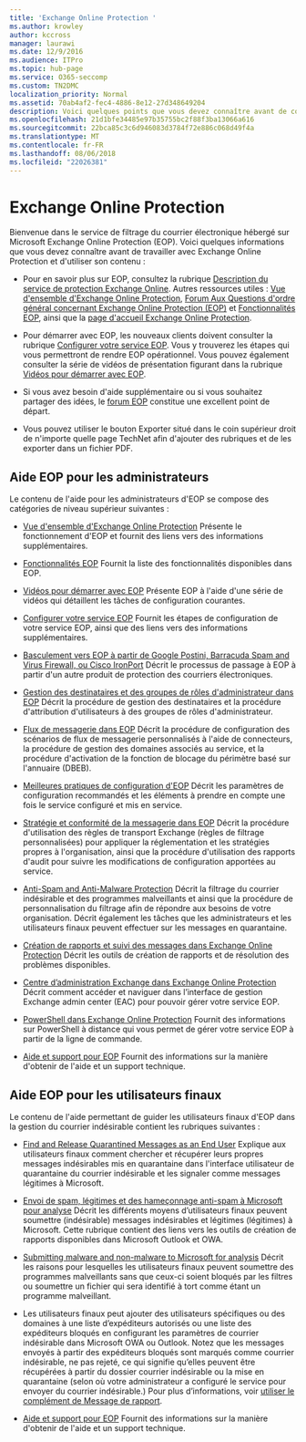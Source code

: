 ```yaml
---
title: 'Exchange Online Protection '
ms.author: krowley
author: kccross
manager: laurawi
ms.date: 12/9/2016
ms.audience: ITPro
ms.topic: hub-page
ms.service: O365-seccomp
ms.custom: TN2DMC
localization_priority: Normal
ms.assetid: 70ab4af2-fec4-4886-8e12-27d348649204
description: Voici quelques points que vous devez connaître avant de commencer à utiliser avec EOP.
ms.openlocfilehash: 21d1bfe34485e97b35755bc2f88f3ba13066a616
ms.sourcegitcommit: 22bca85c3c6d946083d3784f72e886c068d49f4a
ms.translationtype: MT
ms.contentlocale: fr-FR
ms.lasthandoff: 08/06/2018
ms.locfileid: "22026381"
---
```

# <a name="exchange-online-protection"></a>Exchange Online Protection 

Bienvenue dans le service de filtrage du courrier électronique hébergé sur Microsoft Exchange Online Protection (EOP). Voici quelques informations que vous devez connaître avant de travailler avec Exchange Online Protection et d'utiliser son contenu :
  
- Pour en savoir plus sur EOP, consultez la rubrique [Description du service de protection Exchange Online](https://go.microsoft.com/fwlink/p/?LinkId=320619). Autres ressources utiles : [Vue d'ensemble d'Exchange Online Protection](exchange-online-protection-overview.md), [Forum Aux Questions d'ordre général concernant Exchange Online Protection (EOP)](eop-general-faq.md) et [Fonctionnalités EOP](eop-features.md), ainsi que la [page d'accueil Exchange Online Protection](https://go.microsoft.com/fwlink/?LinkId=279912).
    
- Pour démarrer avec EOP, les nouveaux clients doivent consulter la rubrique [Configurer votre service EOP](set-up-your-eop-service.md). Vous y trouverez les étapes qui vous permettront de rendre EOP opérationnel. Vous pouvez également consulter la série de vidéos de présentation figurant dans la rubrique [Vidéos pour démarrer avec EOP](videos-for-getting-started-with-eop.md).
    
- Si vous avez besoin d'aide supplémentaire ou si vous souhaitez partager des idées, le [forum EOP](https://go.microsoft.com/fwlink/?LinkId=285351) constitue une excellent point de départ. 
    
- Vous pouvez utiliser le bouton Exporter situé dans le coin supérieur droit de n'importe quelle page TechNet afin d'ajouter des rubriques et de les exporter dans un fichier PDF. 
    
## <a name="eop-help-for-administrators"></a>Aide EOP pour les administrateurs

Le contenu de l'aide pour les administrateurs d'EOP se compose des catégories de niveau supérieur suivantes :
  
- [Vue d'ensemble d'Exchange Online Protection](exchange-online-protection-overview.md) Présente le fonctionnement d'EOP et fournit des liens vers des informations supplémentaires. 
    
- [Fonctionnalités EOP](eop-features.md) Fournit la liste des fonctionnalités disponibles dans EOP. 
    
- [Vidéos pour démarrer avec EOP](videos-for-getting-started-with-eop.md) Présente EOP à l'aide d'une série de vidéos qui détaillent les tâches de configuration courantes. 
    
- [Configurer votre service EOP](set-up-your-eop-service.md) Fournit les étapes de configuration de votre service EOP, ainsi que des liens vers des informations supplémentaires. 
    
- [Basculement vers EOP à partir de Google Postini, Barracuda Spam and Virus Firewall, ou Cisco IronPort](switch-to-eop-from-google-postini-the-barracuda-spam-and-virus-firewall-or-cisco.md) Décrit le processus de passage à EOP à partir d'un autre produit de protection des courriers électroniques. 
    
- [Gestion des destinataires et des groupes de rôles d'administrateur dans EOP](manage-recipients-and-admin-role-groups-in-eop.md) Décrit la procédure de gestion des destinataires et la procédure d'attribution d'utilisateurs à des groupes de rôles d'administrateur. 
    
- [Flux de messagerie dans EOP](mail-flow-in-eop.md) Décrit la procédure de configuration des scénarios de flux de messagerie personnalisés à l'aide de connecteurs, la procédure de gestion des domaines associés au service, et la procédure d'activation de la fonction de blocage du périmètre basé sur l'annuaire (DBEB). 
    
- [Meilleures pratiques de configuration d'EOP](best-practices-for-configuring-eop.md) Décrit les paramètres de configuration recommandés et les éléments à prendre en compte une fois le service configuré et mis en service. 
    
- [Stratégie et conformité de la messagerie dans EOP](messaging-policy-and-compliance-in-eop.md) Décrit la procédure d'utilisation des règles de transport Exchange (règles de filtrage personnalisées) pour appliquer la réglementation et les stratégies propres à l'organisation, ainsi que la procédure d'utilisation des rapports d'audit pour suivre les modifications de configuration apportées au service. 
    
- [Anti-Spam and Anti-Malware Protection](http://technet.microsoft.com/library/93c6c227-7442-4293-b64d-ec8f15c928db.aspx) Décrit la filtrage du courrier indésirable et des programmes malveillants et ainsi que la procédure de personnalisation du filtrage afin de répondre aux besoins de votre organisation. Décrit également les tâches que les administrateurs et les utilisateurs finaux peuvent effectuer sur les messages en quarantaine. 
    
- [Création de rapports et suivi des messages dans Exchange Online Protection](reporting-and-message-trace-in-exchange-online-protection.md) Décrit les outils de création de rapports et de résolution des problèmes disponibles. 
    
- [Centre d’administration Exchange dans Exchange Online Protection](../exchange-admin-center-in-exchange-online-protection-eop.md) Décrit comment accéder et naviguer dans l’interface de gestion Exchange admin center (EAC) pour pouvoir gérer votre service EOP. 
    
- [PowerShell dans Exchange Online Protection](http://technet.microsoft.com/library/f7918a88-774a-405e-945b-bc2f5ee9f748.aspx) Fournit des informations sur PowerShell à distance qui vous permet de gérer votre service EOP à partir de la ligne de commande. 
    
- [Aide et support pour EOP](help-and-support-for-eop.md) Fournit des informations sur la manière d'obtenir de l'aide et un support technique. 
    
## <a name="eop-help-for-end-users"></a>Aide EOP pour les utilisateurs finaux
<a name="sectionSection1"> </a>

Le contenu de l'aide permettant de guider les utilisateurs finaux d'EOP dans la gestion du courrier indésirable contient les rubriques suivantes :
  
- [Find and Release Quarantined Messages as an End User](http://technet.microsoft.com/library/e439b560-827a-4807-abd3-6b861c1ff786.aspx) Explique aux utilisateurs finaux comment chercher et récupérer leurs propres messages indésirables mis en quarantaine dans l'interface utilisateur de quarantaine du courrier indésirable et les signaler comme messages légitimes à Microsoft. 
        
- [Envoi de spam, légitimes et des hameçonnage anti-spam à Microsoft pour analyse](../submit-spam-non-spam-and-phishing-scam-messages-to-microsoft-for-analysis.md) Décrit les différents moyens d’utilisateurs finaux peuvent soumettre (indésirable) messages indésirables et légitimes (légitimes) à Microsoft. Cette rubrique contient des liens vers les outils de création de rapports disponibles dans Microsoft Outlook et OWA. 
    
- [Submitting malware and non-malware to Microsoft for analysis](../submitting-malware-and-non-malware-to-microsoft-for-analysis.md) Décrit les raisons pour lesquelles les utilisateurs finaux peuvent soumettre des programmes malveillants sans que ceux-ci soient bloqués par les filtres ou soumettre un fichier qui sera identifié à tort comme étant un programme malveillant. 
    
- Les utilisateurs finaux peut ajouter des utilisateurs spécifiques ou des domaines à une liste d’expéditeurs autorisés ou une liste des expéditeurs bloqués en configurant les paramètres de courrier indésirable dans Microsoft OWA ou Outlook. Notez que les messages envoyés à partir des expéditeurs bloqués sont marqués comme courrier indésirable, ne pas rejeté, ce qui signifie qu’elles peuvent être récupérées à partir du dossier courrier indésirable ou la mise en quarantaine (selon où votre administrateur a configuré le service pour envoyer du courrier indésirable.) Pour plus d’informations, voir [utiliser le complément de Message de rapport](https://support.office.com/article/addin-b5caa9f1-cdf3-4443-af8c-ff724ea719d2).
    
- [Aide et support pour EOP](help-and-support-for-eop.md) Fournit des informations sur la manière d'obtenir de l'aide et un support technique. 
    
